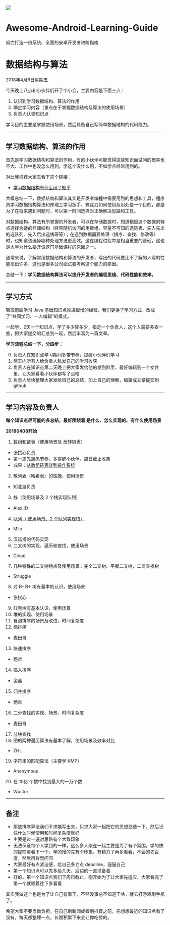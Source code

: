 
![](https://avatars3.githubusercontent.com/u/32798425?s=400&u=e2ad1a5a21fc71ff2f8511866395beca599656f9&v=4)

# Awesome-Android-Learning-Guide

努力打造一份系统、全面的安卓开发者进阶指南

# 数据结构与算法

2018年4月6日星期五

今天晚上八点和小伙伴们开了个小会，主要内容是下面三点：

1. 认识到学习数据结构、算法的作用
2. 确定学习内容（重点在于掌握数据结构及算法的使用场景）
3. 负责人认领知识点

学习目的主要是掌握使用场景，然后具备自己写简单数据结构的代码能力。

------

## 学习数据结构、算法的作用

首先是学习数据结构和算法的作用，有的小伙伴可能觉得这些知识面试问的概率也不大、工作中也没怎么用到，学这个没什么用，不如学点经常用到的。

对此我推荐大家去看下这个链接：

- [学习数据结构有什么用？知乎](https://www.zhihu.com/question/29587605)

大概总结一下，数据结构和算法其实是开发者编程中需要用到的思想和工具，程序员学习数据结构算法和修理工学习扳手、螺丝刀如何使用及用处是一个目的，都是为了在将来遇到问题时，可以第一时间选择对正确解决思路和工具。

对数据结构、算法有所掌握的开发者，可以在存储数据时，知道根据这个数据的特点选择合适的存储结构（经常随机访问的用数组、容量不可知的选链表、先入先出的选队列、先入后出选栈等等）；在遇到数据需要处理（排序、查找、修改等）时，也知道该选择哪种处理方法更高效。这在编程过程中是相当重要的基础，这也是大学为什么要开设这门基础课程的原因之一。

通常来说，了解常用数据结构和算法的开发者，写出的代码要比不了解的人写的性能高出许多，这也是很多公司面试要考察这个能力的原因。

总结一下：**学习数据结构算法可以提升开发者的编程思维、代码性能和效率。**

------

## 学习方式

吸取前面学习 Java 基础知识点推进缓慢的经验，我们更换了学习方式，改成了“共同学习、一人编辑”的模式。

一起学，2天一个知识点，学了多少算多少，指定一个负责人，这个人需要多查一些，把大家提交的汇总到一起，然后丰富为一篇文章。


**学习流程总结一下，分四步：**

0. 负责人在知识点学习期间多带节奏，提醒小伙伴们学习
1. 两天内所有人给负责人私发自己的学习收获
2. 负责人在知识点第二天晚上把大家发给他的发到群里，最好编辑到一个文件里，让大家看看小伙伴都写了点啥
3. 负责人尽快整理大家发给自己的总结，加上自己的理解，编辑成文章提交到 github

-----------------------

## 学习内容及负责人

**每个知识点尽可能的多总结，最好围绕着 是什么、怎么实现的、有什么使用场景**

**20180408开始**

1. 数组和链表（使用场景及 反转链表）
 - 张拭心负责
 - 第一周先熟悉节奏，多提醒小伙伴，周日截止收集
 - 成果：[从数组链表谈到操作系统](数组与链表总结.md)
2. 散列表（哈希表）的性能、使用场景
 - 知北游负责
3. 栈（使用场景及 2 个栈实现队列）
 - Alex_赵
4. [队列（ 使用场景、2 个队列实现栈）](https://github.com/iwannabetop/Awesome-Android-Learning-Guide/blob/master/datastruct/queue/%E9%98%9F%E5%88%97-Milo.md)
 - Milo
5. 汉诺塔的代码实现
6. 二叉树的实现、遍历和查找，使用场景
 - Cloud
7. 几种特殊的二叉树特点及使用场景：完全二叉树、平衡二叉树、二叉查找树
 - Struggle
8. 对 B- B+ 树有基本的认识，使用场景
 - 张拭心
9. 红黑树有基本认识，使用场景
10. 堆的实现、使用场景
11. 冒泡排序的场景及改进，时间复杂度
12. 桶排序
 - 麦田哥
13. 快速排序
 - 杨哲
14. 插入排序
 - 金鑫
15. 归并排序
 - 杨哲
16. 二分查找的实现、场景、时间复杂度
 - 麦田哥
17. 分块查找
18. 图的两种遍历算法有基本了解，使用场景及效率对比
 - ZHL
19. 字符串的匹配算法（主要学 KMP）
 - Anonymous
20. 在 10亿 个数中找到最大的一万个数
 - Wustor

-----

## 备注

- 那些排序算法我们不求能写出来，只求大家一起把它的思想总结一下，然后记住什么时候使用和时间复杂度就好
- 主要是过一遍对思路有个大致印象
- 无法保证每个人学到的一样，这么多人聚在一起主要是为了有个氛围，学的快的提前看看下一个，学的慢的先有个印象，有精力了再多看看，不会的先百度，然后再群里问问
- 大家最好有点紧迫感，给自己多立点 deadline，逼逼自己
- 第一个知识点可以先多给几天，后边的一直准备着
- 好的，第一个知识点我们下周日截止，刚开始为了让大家先适应，大家看完了第一个就顺着往下多看看


其实我做这个也是为了让自己有事干，不然没事总不知道干啥，就去打游戏刷手机了。

希望大家不要当做负担，在自己刷新闻或者刷抖音之前，先想想最近的知识点看了没有，每天都整理一点，长期积累下来会让你吃惊的。


